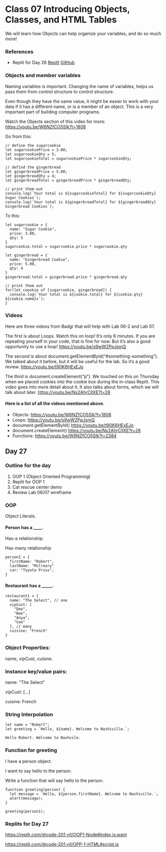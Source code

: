 # Class 07 Introducing Objects, Classes, and HTML Tables

We will learn how Objects can help organize your variables, and do so much more!

### References

* Replit for Day 26 [Replit](https://replit.com/@code-201-n1/createElementLoop) [GitHub](https://github.com/rmccrear/createElementLoop/tree/day-26)


### Objects and member variables

Naming variables is important. Changing the name of variables, helps us pass them from control structure to control structure. 

Even though they have the same value, it might be easier to work with your data if it has a different name, or is a member of an object. This is a very important part of building computer programs.

Watch the Objects section of this video for more: https://youtu.be/W6NZfCO5SIk?t=1808


Go from this:

    // define the sugarcookie
    let sugarcookiePrice = 3.00;
    let sugarcookieQty = 5;
    let sugarcookieTotal = sugarcookiePrice * sugarcookieQty;

    // defind the gingerbread
    let gingerbreadPrice = 5.00;
    let gingerbreadQty = 4;
    let gingerbreadTotal = gingerbreadPrice * gingerbreadQty;

    // print them out
    console.log(`Your total is ${sugarcookieTotal} for ${sugarcookieQty} Sugar Cookies`);
    console.log(`Your total is ${gingerbreadTotal} for ${gingerbreadQty} Gingerbread Cookies`);

To this:

    let sugarcookie = {
      name: "Sugar Cookie",
      price: 3.00,
      qty: 5
    }
    sugarcookie.total = sugarcookie.price * sugarcookie.qty

    let gingerbread = {
      name: "Gingerbread Cookie",
      price: 5.00,
      qty: 4
    }
    gingerbread.total = gingerbread.price * gingerbread.qty

    // print them out
    for(let coookie of [sugarcookie, gingerbread]) {
      console.log(`Your total is ${cookie.total} for ${cookie.qty} ${cookie.name}s`);
    }


### Videos

Here are three videos from Badgr that will help with Lab 06-2 and Lab 07.

The first is about Loops. Watch this on loop! It’s only 6 minutes.
If you are repeating yourself in your code, that is fine for now. But it’s also a good opportunity to use a loop! https://youtu.be/s9wW2PpJsmQ

The second is about document.getElementById(“#something-something”). We talked about it before, but it will be useful for the lab. So it’s a good review. https://youtu.be/t90K6HExEJo

The third is document.createElement(“p”). We touched on this on Thursday when we placed cookies into the cookie box during the in-class Replit. This video goes into more detail about it. It also talks about forms, which we will talk about later. https://youtu.be/Nx2AhrCIlXE?t=26


#### Here is a list of all the videos mentioned above.

* Objects: https://youtu.be/W6NZfCO5SIk?t=1808
* Loops: https://youtu.be/s9wW2PpJsmQ
* document.getElementById() https://youtu.be/t90K6HExEJo
* document.createElement() https://youtu.be/Nx2AhrCIlXE?t=26
* Functions: https://youtu.be/W6NZfCO5SIk?t=2384

## Day 27

### Outline for the day

1. OOP 1 (Object Oriented Programming)
2. Replit for OOP 1
3. Cat rescue center demo
4. Review Lab 06/07 wireframe

### OOP

Object Literals. 

#### Person has a ____.

Has-a relationship.

Has-many relationship

    person1 = {
      firstName: "Robert",
      lastName: "McCreary"
      car: "Toyota Prius",
    }

#### Restaurant has a _____.

    restaurant1 = {
      name: "The Select", // one
      vipCust: [
        "Dee", 
        "Bee", 
        "Anya", 
        "Cee"
      ], // many
      cuisine: "French"
    }

### Object Properties: 
name, vipCust, cuisine.

### Instance key/value pairs:

name: "The Select"

vipCust: [...]

cuisine: French


### String Interpolation

    let name = "Robert";
    let greeting = `Hello, ${name}. Welcome to Nashiville.`;

    Hello Robert. Welcome to Nashvile.


### Function for greeting

I have a person object.

I want to say hello to the person.

Write a function that will say hello to the person.

    function greeting(person) {
      let message = `Hello, ${person.firstName}. Welcome to Nashiville.`;
      alert(message); 
    }

    greeting(person1);

### Replits for Day 27

https://replit.com/@code-201-n1/OOP1-Node#index.js:want

https://replit.com/@code-201-n1/OPP-1-HTML#script.js



